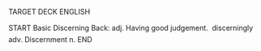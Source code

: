 TARGET DECK
ENGLISH

START
Basic
Discerning
Back: adj. Having good judgement.  discerningly adv. Discernment n.
END
